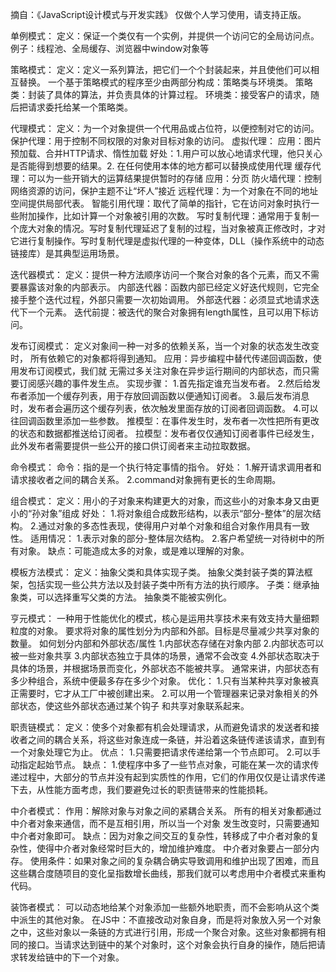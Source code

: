 摘自：《JavaScript设计模式与开发实践》
仅做个人学习使用，请支持正版。

单例模式：
定义：保证一个类仅有一个实例，并提供一个访问它的全局访问点。
例子：线程池、全局缓存、浏览器中window对象等

策略模式：
定义：定义一系列算法，把它们一个个封装起来，并且使他们可以相互替换。
一个基于策略模式的程序至少由两部分构成：策略类与环境类。
策略类：封装了具体的算法，并负责具体的计算过程。
环境类：接受客户的请求，随后把请求委托给某一个策略类。

代理模式：
定义：为一个对象提供一个代用品或占位符，以便控制对它的访问。
保护代理：用于控制不同权限的对象对目标对象的访问。
虚拟代理：
	应用：图片预加载、合并HTTP请求、惰性加载
好处：1.用户可以放心地请求代理，他只关心是否能得到想要的结果。2. 在任何使用本体的地方都可以替换成使用代理
缓存代理：可以为一些开销大的运算结果提供暂时的存储
	应用：分页
防火墙代理：控制网络资源的访问，保护主题不让“坏人”接近
远程代理：为一个对象在不同的地址空间提供局部代表。
智能引用代理：取代了简单的指针，它在访问对象时执行一些附加操作，比如计算一个对象被引用的次数。
写时复制代理：通常用于复制一个庞大对象的情况。写时复制代理延迟了复制的过程，当对象被真正修改时，才对它进行复制操作。写时复制代理是虚拟代理的一种变体，DLL（操作系统中的动态链接库）是其典型运用场景。

迭代器模式：
定义：提供一种方法顺序访问一个聚合对象的各个元素，而又不需要暴露该对象的内部表示。
内部迭代器：函数内部已经定义好迭代规则，它完全接手整个迭代过程，外部只需要一次初始调用。
外部迭代器：必须显式地请求迭代下一个元素。
迭代前提：被迭代的聚合对象拥有length属性，且可以用下标访问。

发布订阅模式：
定义对象间一种一对多的依赖关系，当一个对象的状态发生改变时，
所有依赖它的对象都将得到通知。
应用：异步编程中替代传递回调函数，使用发布订阅模式，我们就
无需过多关注对象在异步运行期间的内部状态，而只需要订阅感兴趣的事件发生点。
实现步骤：
	1.首先指定谁充当发布者。
	2.然后给发布者添加一个缓存列表，用于存放回调函数以便通知订阅者。
	3.最后发布消息时，发布者会遍历这个缓存列表，依次触发里面存放的订阅者回调函数。
	4.可以往回调函数里添加一些参数。
推模型：在事件发生时，发布者一次性把所有更改的状态和数据都推送给订阅者。
拉模型：发布者仅仅通知订阅者事件已经发生，此外发布者需要提供一些公开的接口供订阅者来主动拉取数据。

命令模式：
命令：指的是一个执行特定事情的指令。
好处：
	1.解开请求调用者和请求接收者之间的耦合关系。
	2.command对象拥有更长的生命周期。


组合模式：
定义：用小的子对象来构建更大的对象，而这些小的对象本身又由更小的“孙对象”组成
好处：
	1.将对象组合成数形结构，以表示“部分-整体”的层次结构。
	2.通过对象的多态性表现，使得用户对单个对象和组合对象作用具有一致性。
适用情况：
	1.表示对象的部分-整体层次结构。
	2.客户希望统一对待树中的所有对象。
缺点：可能造成太多的对象，或是难以理解的对象。


模板方法模式：
定义：抽象父类和具体实现子类。
抽象父类封装子类的算法框架，包括实现一些公共方法以及封装子类中所有方法的执行顺序。
子类：继承抽象类，可以选择重写父类的方法。
抽象类不能被实例化。

亨元模式：
一种用于性能优化的模式，核心是运用共享技术来有效支持大量细颗粒度的对象。
要求将对象的属性划分为内部和外部。目标是尽量减少共享对象的数量。
如何划分内部和外部状态/属性
1.内部状态存储在对象内部
2.内部状态可以被一些对象共享
3.内部状态独立于具体的场景，通常不会改变
4.外部状态取决于具体的场景，并根据场景而变化，外部状态不能被共享。
通常来讲，内部状态有多少种组合，系统中便最多存在多少个对象。
优化：
1.只有当某种共享对象被真正需要时，它才从工厂中被创建出来。
2.可以用一个管理器来记录对象相关的外部状态，使这些外部状态通过某个钩子
和共享对象联系起来。

职责链模式：
定义：使多个对象都有机会处理请求，从而避免请求的发送者和接收者之间的耦合关系，将这些对象连成一条链，并沿着这条链传递该请求，直到有一个对象处理它为止。
优点：
	1.只需要把请求传递给第一个节点即可。
	2.可以手动指定起始节点。
缺点：
	1.使程序中多了一些节点对象，可能在某一次的请求传递过程中，大部分的节点并没有起到实质性的作用，它们的作用仅仅是让请求传递下去，从性能方面考虑，我们要避免过长的职责链带来的性能损耗。
	
中介者模式：
作用：解除对象与对象之间的紧耦合关系。
所有的相关对象都通过中介者对象来通信，而不是互相引用，所以当一个对象
发生改变时，只需要通知中介者对象即可。
缺点：因为对象之间交互的复杂性，转移成了中介者对象的复杂性，使得中介者对象经常时巨大的，增加维护难度。
		中介者对象要占一部分内存。
使用条件：如果对象之间的复杂耦合确实导致调用和维护出现了困难，而且这些耦合度随项目的变化呈指数增长曲线，那我们就可以考虑用中介者模式来重构代码。

装饰者模式：
可以动态地给某个对象添加一些额外地职责，而不会影响从这个类中派生的其他对象。
在JS中：不直接改动对象自身，而是将对象放入另一个对象之中，这些对象以一条链的方式进行引用，形成一个聚合对象。这些对象都拥有相同的接口。当请求达到链中的某个对象时，这个对象会执行自身的操作，随后把请求转发给链中的下一个对象。
